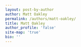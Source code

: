 ```yaml
---
layout: post-by-author
author: Matt Oakley
permalink: /authors/matt-oakley/
title: Matt Oakley
author_profile: 'false'
site-map: 'true'
bio: ''
---
```

